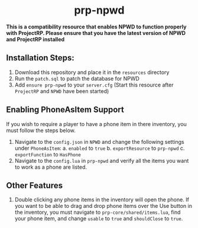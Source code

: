 <h1 align="center">prp-npwd</h1>


**This is a compatibility resource that enables NPWD to function properly with ProjectRP. Please ensure that you have the latest version
of NPWD and ProjectRP installed**

## Installation Steps:
1. Download this repository and place it in the `resources` directory
2. Run the `patch.sql` to patch the database for NPWD
3. Add `ensure prp-npwd` to your `server.cfg` (Start this resource after `ProjectRP` and `NPWD` have been started)

## Enabling PhoneAsItem Support
If you wish to require a player to have a phone item in there inventory, you must follow the steps below.

1. Navigate to the `config.json` in `NPWD` and change the following settings under `PhoneAsItem`:
	a. `enabled` to `true`
	b. `exportResource` to `prp-npwd`
	c. `exportFunction` to `HasPhone`
2. Navigate to the `config.lua` in `prp-npwd` and verify all the items you want to work as a phone are listed.

## Other Features
1. Double clicking any phone items in the inventory will open the phone. If you want to be able to drag and drop phone items over the Use button in the inventory, you must navigate to `prp-core/shared/items.lua`, find your phone item, and change `usable` to `true` and `shouldClose` to `true`.
